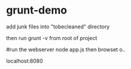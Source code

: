 # grunt-demo

add junk files into "tobecleaned" directory

then run grunt -v from root of project


#run the webserver
node app.js
then browset o..

localhost:8080